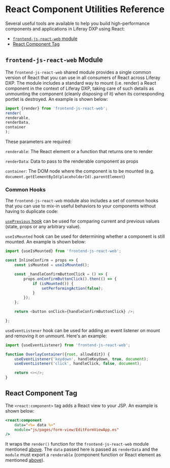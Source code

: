 # React Component Utilities Reference

Several useful tools are available to help you build high-performance components and applications in Liferay DXP using React: 

* [`frontend-js-react-web` module](#frontend-js-react-web-module)
* [React Component Tag](#react-component-tag)

## `frontend-js-react-web` Module

The `frontend-js-react-web` shared module provides a single common version of React that you can use in all consumers of React across Liferay DXP. The module includes a standard way to mount (i.e. render) a React component in the context of Liferay DXP, taking care of such details as unmounting the component (cleanly disposing of it) when its corresponding portlet is destroyed. An example is shown below:

```javascript
import {render} from 'frontend-js-react-web';
render(
renderable,
renderData,
container
);
```

These parameters are required:

`renderable`: The React element or a function that returns one to render

`renderData`: Data to pass to the renderable component as props

`container`: The DOM node where the component is to be mounted (e.g. `document.getElementById(placeholderId).parentElement`)

### Common Hooks

The `frontend-js-react-web` module also includes a set of common hooks that you can use to mix-in useful behaviors to your components without having to duplicate code:

[`usePrevious` hook](https://reactjs.org/docs/hooks-faq.html#how-to-get-the-previous-props-or-state) can be used for comparing current and previous values (state, props or any arbitrary value).

`useIsMounted` hook can be used for determining whether a component is still mounted. An example is shown below:

```javascript
import {useIsMounted} from 'frontend-js-react-web';

const InlineConfirm = props => {
    const isMounted = useIsMounted();

    const _handleConfirmButtonClick = () => {
        props.onConfirmButtonClick().then(() => {
            if (isMounted()) {
                setPerformingAction(false);
            }
        });
    };

    return <button onClick={handleConfirmButtonClick} />;

};
```

`useEventListener` hook can be used for adding an event listener on mount and removing it on unmount. Here's an example: 

```javascript
import {useEventListener} from 'frontend-js-react-web';

function OverlayContainer({root, allowEdit}) {
    useEventListener('keydown', handleKeydown, true, document);
    useEventListener('click', handleClick, false, document);

    return <></>;
}
```

## React Component Tag

The `<react:component>` tag adds a React view to your JSP. An example is shown below:

```jsp
<react:component
    data="<%= data %>"
    module="js/pages/form-view/EditFormViewApp.es"
/>
```

It wraps the `render()` function for the `frontend-js-react-web` module mentioned [above](#frontend-js-react-web-module). The `data` passed here is passed as `renderData` and the `module` must export a `renderable` (component function or React element as mentioned [above](#frontend-js-react-web-module)).
